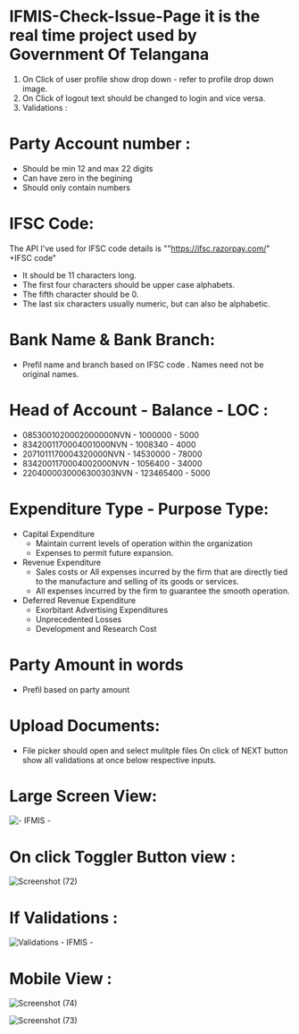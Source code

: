 # IFMIS-Check-Issue-Page it is the real time project used by Government Of Telangana



1. On Click of user profile show drop down - refer to profile drop down image.
2. On Click of logout text should be changed to login and vice versa.
3. Validations :
  # Party Account number :
   - Should be min 12 and max 22 digits
   - Can have zero in the begining
   - Should only contain numbers
  # IFSC Code:
   The API I've used for IFSC code details is ""https://ifsc.razorpay.com/" +IFSC code" 
   - It should be 11 characters long.
   - The first four characters should be upper case alphabets.
   - The fifth character should be 0.
   - The last six characters usually numeric, but can also be alphabetic.
  # Bank Name & Bank Branch:
   - Prefil name and branch based on IFSC code . Names need not be original names.
  # Head of Account - Balance - LOC :
   - 0853001020002000000NVN - 1000000 - 5000
   - 8342001170004001000NVN - 1008340 - 4000
   - 2071011170004320000NVN - 14530000 - 78000
   - 8342001170004002000NVN - 1056400 - 34000
   - 2204000030006300303NVN - 123465400 - 5000
  # Expenditure Type - Purpose Type:
   -  Capital Expenditure
       -  Maintain current levels of operation within the organization 
       -  Expenses to permit future expansion.
   - Revenue Expenditure
       - Sales costs or All expenses incurred by the firm that are directly tied to the manufacture and selling of its goods or services.
       - All expenses incurred by the firm to guarantee the smooth operation.
   - Deferred Revenue Expenditure
       - Exorbitant Advertising Expenditures
       - Unprecedented Losses
       - Development and Research Cost
  # Party Amount in words
  - Prefil based on party amount  
  # Upload Documents: 
  - File picker should open and select mulitple files
    On click of NEXT button show all validations at once below respective inputs.

# Large Screen View:

![- IFMIS -](https://github.com/RAMAKRISHNA1009/IFMIS-Check-Issue-Page/assets/95414437/03df962f-9eb9-4e09-8be3-4993ab087768)


# On click Toggler Button view :

![Screenshot (72)](https://github.com/RAMAKRISHNA1009/IFMIS-Check-Issue-Page/assets/95414437/4bb59ef0-c0ec-4226-91f9-9a9bbcdeda29)

# If Validations :

![Validations - IFMIS -](https://github.com/RAMAKRISHNA1009/IFMIS-Check-Issue-Page/assets/95414437/e3ca2d67-d575-49db-be6a-4b0b6c863420)


# Mobile View :

![Screenshot (74)](https://github.com/RAMAKRISHNA1009/IFMIS-Check-Issue-Page/assets/95414437/ce68b739-9591-4b4e-8e26-2ec2d7c45a77)

![Screenshot (73)](https://github.com/RAMAKRISHNA1009/IFMIS-Check-Issue-Page/assets/95414437/69f58c70-96c3-4667-a2fd-c432b019437a)
